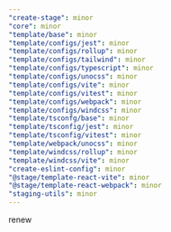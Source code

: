 ```yaml
---
"create-stage": minor
"core": minor
"template/base": minor
"template/configs/jest": minor
"template/configs/rollup": minor
"template/configs/tailwind": minor
"template/configs/typescript": minor
"template/configs/unocss": minor
"template/configs/vite": minor
"template/configs/vitest": minor
"template/configs/webpack": minor
"template/configs/windcss": minor
"template/tsconfg/base": minor
"template/tsconfig/jest": minor
"template/tsconfig/vitest": minor
"template/webpack/unocss": minor
"template/windcss/rollup": minor
"template/windcss/vite": minor
"create-eslint-config": minor
"@stage/template-react-vite": minor
"@stage/template-react-webpack": minor
"staging-utils": minor
---
```


renew
